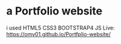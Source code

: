 # a Portfolio website
i used HTML5 CSS3 BOOTSTRAP4 JS
Live: https://omy01.github.io/Portfplio-website/
